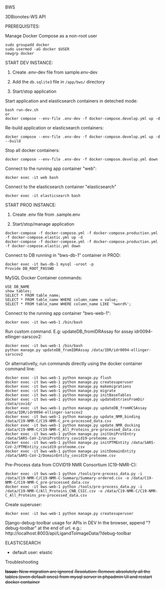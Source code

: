 BWS

3DBionotes-WS API

PREREQUISITES:

Manage Docker Compose as a non-root user
```
sudo groupadd docker
sudo usermod -aG docker $USER
newgrp docker
```

START DEV INSTANCE:

1. Create .env-dev file from sample.env-dev

2. Add the `db.sqlite3` file in `/app/bws/` directory

3. Start/stop application

Start application and elasticsearch containers in deteched mode:

```
bash run-dev.sh
or
docker compose --env-file .env-dev -f docker-compose.develop.yml up -d
```

Re-build application or elasticsearch containers:

```
docker compose --env-file .env-dev -f docker-compose.develop.yml up -d --build
```

Stop all docker containers:

```
docker compose --env-file .env-dev -f docker-compose.develop.yml down
```

Connect to the running app container "web":

```
docker exec -it web bash
```

Connect to the elasticsearch container "elasticsearch"

```
docker exec -it elasticsearch bash
```

START PROD INSTANCE:

1. Create .env file from .sample.env

2. Start/stop/manage application

```
docker-compose -f docker-compose.yml -f docker-compose.production.yml -f docker-compose.elastic.yml up -d
docker-compose -f docker-compose.yml -f docker-compose.production.yml -f docker-compose.elastic.yml down
```

Connect to DB running in "bws-db-1" container in PROD:

```
docker exec -it bws-db-1 mysql -uroot -p
Provide DB_ROOT_PASSWD
```

MySQL Docker Container commands:

```
USE DB_NAME
show tables;
SELECT * FROM table_name;
SELECT * FROM table_name WHERE column_name = value;
SELECT * FROM table_name WHERE column_name LIKE '%word%';
```

Connect to the running app container "bws-web-1":

```
docker exec -it bws-web-1 /bin/bash
```

Run custom command. E.g: updateDB_fromIDRAssay for assay idr0094-ellinger-sarscov2:

```
docker exec -it bws-web-1 /bin/bash
python manage.py updateDB_fromIDRAssay /data/IDR/idr0094-ellinger-sarscov2
```

Or alternativelly, run commands directly using the docker container command line:

```
docker exec -it bws-web-1 python manage.py flush
docker exec -it bws-web-1 python manage.py createsuperuser
docker exec -it bws-web-1 python manage.py makemigrations
docker exec -it bws-web-1 python manage.py migrate
docker exec -it bws-web-1 python manage.py initBaseTables
docker exec -it bws-web-1 python manage.py updateEntriesFromDir /data/covid/
docker exec -it bws-web-1 python manage.py updateDB_fromHCSAssay /data/IDR/idr0094-ellinger-sarscov2
docker exec -it bws-web-1 python manage.py update_NMR_binding /data/C19-NMR-C/C19-NMR-C_pre-processed_data.csv
docker exec -it bws-web-1 python manage.py update_NMR_docking /data/C19-NMR-C/C19-NMR-C_All_Proteins_pre-processed_data.csv
docker exec -it bws-web-1 python manage.py initUniProtEntry /data/SARS-CoV-2/UniProtEntry_covid19-proteome.csv
docker exec -it bws-web-1 python manage.py initPTMEntity /data/SARS-CoV-2/PTMEntity_covid19-proteome.csv
docker exec -it bws-web-1 python manage.py initDomainEntity /data/SARS-CoV-2/DomainEntity_covid19-proteome.csv
```

Pre-Process data from COVID19 NMR Consortium (C19-NMR-C):

```
docker exec -it bws-web-1 python /tools/pre-process_data.py -i /data/C19-NMR-C/C19-NMR-C-Summary/Summary-ordered.csv -o /data/C19-NMR-C/C19-NMR-C_pre-processed_data.csv
docker exec -it bws-web-1 python /tools/pre-process_data.py -i /data/C19-NMR-C/All_Proteins_CNB_CSIC.csv -o /data/C19-NMR-C/C19-NMR-C_All_Proteins_pre-processed_data.csv 
```

Create superuser:

```
docker exec -it bws-web-1 python manage.py createsuperuser
```

Django-debug-toolbar usage for APIs in DEV
In the browser, append "?debug-toolbar" at the end of url.
 e.g.: http://localhost:8003/api/LigandToImageData/?debug-toolbar

ELASTICSEARCH

- default user: elastic

Troubleshooting
 
~~**Issue:** New migration are ignored~~
~~*Resolution*: Remove absolutely all the tables (even default ones) from mysql server in phpadmin UI and restart docker container~~
